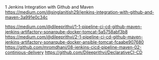 

1
Jenkins Integration with Github and Maven
https://medium.com/@singlanitish29/jenkins-integration-with-github-and-maven-3a991e0c34c


https://medium.com/@dileeprithvi/1-1-pipeline-ci-cd-github-maven-jenkins-artifactory-sonarqube-docker-tomcat-5a5758abf3b8
https://medium.com/@dileeprithvi/2-1-pipeline-ci-cd-github-maven-jenkins-artifactory-sonarqube-docker-ansible-tomcat-fcaabe907680
https://github.com/mromdhani/08-jenkins-cicd-pipeline-maven-02-continious-delivery
https://github.com/Dileeprithvi/DeclarativeCI-CD

